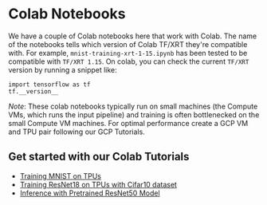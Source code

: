# Colab Notebooks

We have a couple of Colab notebooks here that work with Colab. The name of the
notebooks tells which version of Colab TF/XRT they're compatible with. For
example, `mnist-training-xrt-1-15.ipynb` has been tested to be compatible with
`TF/XRT 1.15`. On colab, you can check the current `TF/XRT` version by running
a snippet like:

```
import tensorflow as tf
tf.__version__
```

*Note*: These colab notebooks typically run on small machines (the Compute VMs,
which runs the input pipeline) and training is often bottlenecked on the small
Compute VM machines. For optimal performance create a GCP VM and TPU pair
following our GCP Tutorials.

## Get started with our Colab Tutorials
* [Training MNIST on TPUs](https://colab.research.google.com/github/pytorch/xla/blob/master/contrib/colab/mnist-training-xrt-1-15.ipynb)
* [Training ResNet18 on TPUs with Cifar10 dataset](https://colab.research.google.com/github/pytorch/xla/blob/master/contrib/colab/resnet18-training-xrt-1-15.ipynb)
* [Inference with Pretrained ResNet50 Model](https://colab.research.google.com/github/pytorch/xla/blob/master/contrib/colab/resnet50-inference-xrt-1-15.ipynb)
